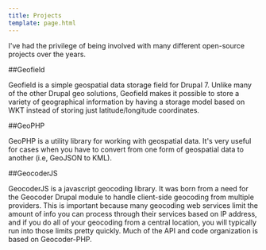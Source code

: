 ```yaml
---
title: Projects
template: page.html
---
```


I've had the privilege of being involved with many different open-source projects over the years.

##Geofield

Geofield is a simple geospatial data storage field for Drupal 7. Unlike many of the other Drupal geo solutions, Geofield makes it possible to store a variety of geographical information by having a storage model based on WKT instead of storing just latitude/longitude coordinates.

##GeoPHP

GeoPHP is a utility library for working with geospatial data. It's very useful for cases when you have to convert from one form of geospatial data to another (i.e, GeoJSON to KML).

##GeocoderJS

GeocoderJS is a javascript geocoding library. It was born from a need for the Geocoder Drupal module to handle client-side geocoding from multiple providers. This is important because many geocoding web services limit the amount of info you can process through their services based on IP address, and if you do all of your geocoding from a central location, you will typically run into those limits pretty quickly. Much of the API and code organization is based on Geocoder-PHP.